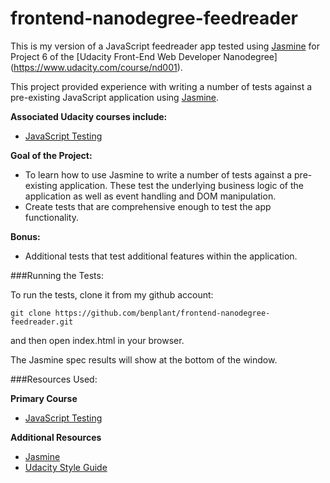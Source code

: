 frontend-nanodegree-feedreader
=============================

This is my version of a JavaScript feedreader app tested using [Jasmine](http://jasmine.github.io/) for Project 6 of the [Udacity Front-End Web Developer Nanodegree] (https://www.udacity.com/course/nd001).

This project provided experience with writing a number of tests against a pre-existing JavaScript application using [Jasmine](http://jasmine.github.io/).

**Associated Udacity courses include:**

* [JavaScript Testing](https://www.udacity.com/course/ud549)

**Goal of the Project:**


* To learn how to use Jasmine to write a number of tests against a pre-existing application. These test the underlying business logic of the application as well as event handling and DOM manipulation.
* Create tests that are comprehensive enough to test the app functionality.

**Bonus:**

* Additional tests that test additional features within the application.

###Running the Tests:

To run the tests, clone it from my github account:

```
git clone https://github.com/benplant/frontend-nanodegree-feedreader.git
```

and then open index.html in your browser.

The Jasmine spec results will show at the bottom of the window.

###Resources Used:

**Primary Course**

* [JavaScript Testing](https://www.udacity.com/course/ud549)

**Additional Resources**

* [Jasmine](http://jasmine.github.io/)
* [Udacity Style
  Guide](http://udacity.github.io/frontend-nanodegree-styleguide/javascript.html)


